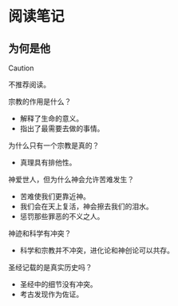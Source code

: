 # 阅读笔记

## 为何是他

> [!CAUTION]
>
> 不推荐阅读。

宗教的作用是什么？

- 解释了生命的意义。
- 指出了最需要去做的事情。

为什么只有一个宗教是真的？

- 真理具有排他性。

神爱世人，但为什么神会允许苦难发生？

- 苦难使我们更靠近神。
- 我们会在天上复活，神会擦去我们的泪水。
- 惩罚那些罪恶的不义之人。

神迹和科学有冲突？

- 科学和宗教并不冲突，进化论和神创论可以共存。

圣经记载的是真实历史吗？

- 圣经中的细节没有冲突。
- 考古发现作为佐证。
